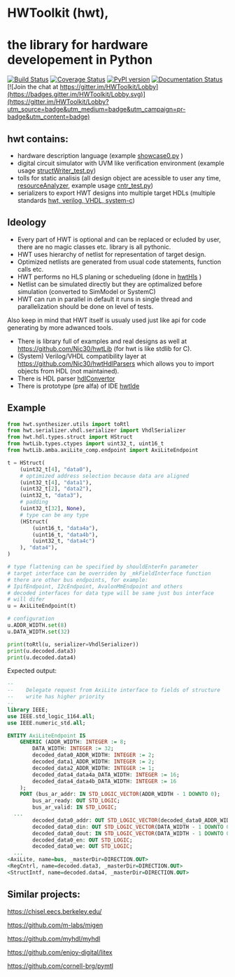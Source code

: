 # HWToolkit (hwt),
# the library for hardware developement in Python
[![Build Status](https://travis-ci.org/Nic30/HWToolkit.svg?branch=master)](https://travis-ci.org/Nic30/HWToolkit)
[![Coverage Status](https://coveralls.io/repos/github/Nic30/HWToolkit/badge.svg?branch=master)](https://coveralls.io/github/Nic30/HWToolkit?branch=master)
[![PyPI version](https://badge.fury.io/py/hwt.svg)](http://badge.fury.io/py/hwt) 
[![Documentation Status](https://readthedocs.org/projects/hwtoolkit/badge/?version=latest)](http://hwtoolkit.readthedocs.io/en/latest/?badge=latest) 
[![Join the chat at https://gitter.im/HWToolkit/Lobby](https://badges.gitter.im/HWToolkit/Lobby.svg)](https://gitter.im/HWToolkit/Lobby?utm_source=badge&utm_medium=badge&utm_campaign=pr-badge&utm_content=badge)

## hwt contains:

* hardware description language (example [showcase0.py](https://github.com/Nic30/hwtLib/blob/master/hwtLib/samples/showcase0.py) )
* digital circuit simulator with UVM like verification environment (example usage [structWriter_test.py](https://github.com/Nic30/hwtLib/blob/master/hwtLib/structManipulators/structWriter_test.py))
* tolls for static analisis (all design object are acessible to user any time, [resourceAnalyzer](https://github.com/Nic30/HWToolkit/blob/master/hwt/serializer/resourceAnalyzer/analyzer.py), example usage [cntr_test.py](https://github.com/Nic30/hwtLib/blob/master/hwtLib/samples/arithmetic/cntr_test.py))
* serializers to export HWT designs into multiple target HDLs (multiple standards [hwt, verilog, VHDL, system-c](https://github.com/Nic30/HWToolkit/tree/master/hwt/serializer))

## Ideology

* Every part of HWT is optional and can be replaced or ecluded by user, there are no magic classes etc. library is all pythonic.
* HWT uses hierarchy of netlist for representation of target design.
* Optimized netlists are generated from usual code statements, function calls etc.
* HWT performs no HLS planing or schedueling (done in [hwtHls](https://github.com/Nic30/hwtHls) )
* Netlist can be simulated directly but they are optimalized before simulation (converted to SimModel or SystemC)
* HWT can run in parallel in default it runs in single thread and parallelization should be done on level of tests.



Also keep in mind that HWT itself is usualy used just like api for code generating by more adwanced tools.
* There is library full of examples and real designs as well at https://github.com/Nic30/hwtLib (for hwt is like stdlib for C).
* (System) Verilog/VHDL compatibility layer at https://github.com/Nic30/hwtHdlParsers which allows you to import objects from HDL (not maintained).
* There is HDL parser [hdlConvertor](https://github.com/Nic30/hdlConvertor)
* There is prototype (pre alfa) of IDE [hwtIde](https://github.com/Nic30/hwtIde)


## Example

```python
from hwt.synthesizer.utils import toRtl
from hwt.serializer.vhdl.serializer import VhdlSerializer
from hwt.hdl.types.struct import HStruct
from hwtLib.types.ctypes import uint32_t, uint16_t
from hwtLib.amba.axiLite_comp.endpoint import AxiLiteEndpoint

t = HStruct(
    (uint32_t[4], "data0"),
    # optimized address selection because data are aligned
    (uint32_t[4], "data1"),
    (uint32_t[2], "data2"),
    (uint32_t, "data3"),
    # padding
    (uint32_t[32], None),
    # type can be any type
    (HStruct(
        (uint16_t, "data4a"),
        (uint16_t, "data4b"),
        (uint32_t, "data4c")
    ), "data4"),
)

# type flattening can be specified by shouldEnterFn parameter
# target interface can be overriden by _mkFieldInterface function
# there are other bus endpoints, for example:
# IpifEndpoint, I2cEndpoint, AvalonMmEndpoint and others
# decoded interfaces for data type will be same just bus interface
# will difer
u = AxiLiteEndpoint(t)

# configuration
u.ADDR_WIDTH.set(8)
u.DATA_WIDTH.set(32)

print(toRtl(u, serializer=VhdlSerializer))
print(u.decoded.data3)
print(u.decoded.data4)
```

Expected output:
```vhdl
--
--    Delegate request from AxiLite interface to fields of structure
--    write has higher priority
--    
library IEEE;
use IEEE.std_logic_1164.all;
use IEEE.numeric_std.all;

ENTITY AxiLiteEndpoint IS
    GENERIC (ADDR_WIDTH: INTEGER := 8;
        DATA_WIDTH: INTEGER := 32;
        decoded_data0_ADDR_WIDTH: INTEGER := 2;
        decoded_data1_ADDR_WIDTH: INTEGER := 2;
        decoded_data2_ADDR_WIDTH: INTEGER := 1;
        decoded_data4_data4a_DATA_WIDTH: INTEGER := 16;
        decoded_data4_data4b_DATA_WIDTH: INTEGER := 16
    );
    PORT (bus_ar_addr: IN STD_LOGIC_VECTOR(ADDR_WIDTH - 1 DOWNTO 0);
        bus_ar_ready: OUT STD_LOGIC;
        bus_ar_valid: IN STD_LOGIC;
  ...
        decoded_data0_addr: OUT STD_LOGIC_VECTOR(decoded_data0_ADDR_WIDTH - 1 DOWNTO 0);
        decoded_data0_din: OUT STD_LOGIC_VECTOR(DATA_WIDTH - 1 DOWNTO 0);
        decoded_data0_dout: IN STD_LOGIC_VECTOR(DATA_WIDTH - 1 DOWNTO 0);
        decoded_data0_en: OUT STD_LOGIC;
        decoded_data0_we: OUT STD_LOGIC;
  ...
<AxiLite, name=bus, _masterDir=DIRECTION.OUT>
<RegCntrl, name=decoded.data3, _masterDir=DIRECTION.OUT>
<StructIntf, name=decoded.data4, _masterDir=DIRECTION.OUT>
```



## Similar projects:

https://chisel.eecs.berkeley.edu/

https://github.com/m-labs/migen

https://github.com/myhdl/myhdl

https://github.com/enjoy-digital/litex

https://github.com/cornell-brg/pymtl
